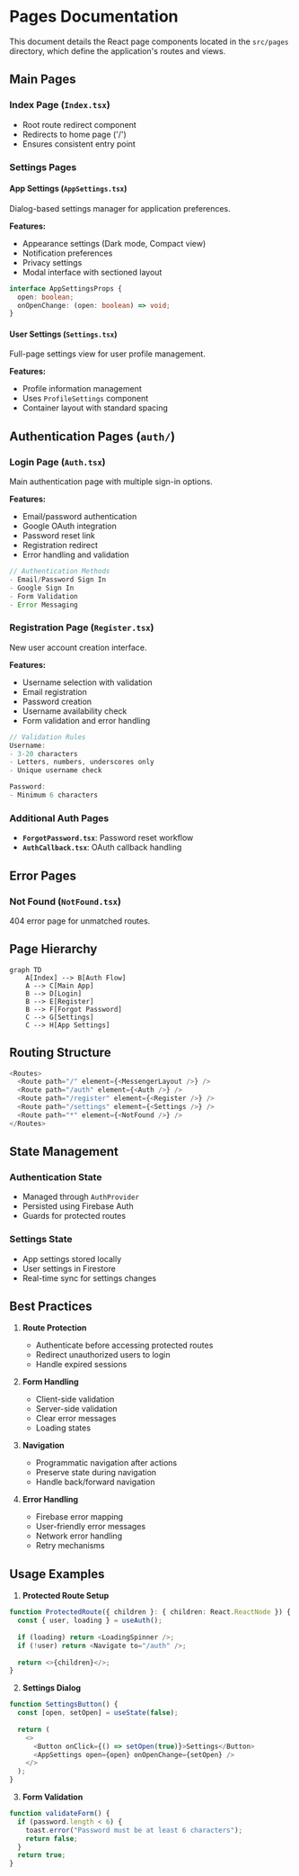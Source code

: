 # Pages Documentation

This document details the React page components located in the `src/pages` directory, which define the application's routes and views.

## Main Pages

### Index Page (`Index.tsx`)
- Root route redirect component
- Redirects to home page ('/')
- Ensures consistent entry point

### Settings Pages

#### App Settings (`AppSettings.tsx`)
Dialog-based settings manager for application preferences.

**Features:**
- Appearance settings (Dark mode, Compact view)
- Notification preferences
- Privacy settings
- Modal interface with sectioned layout

```typescript
interface AppSettingsProps {
  open: boolean;
  onOpenChange: (open: boolean) => void;
}
```

#### User Settings (`Settings.tsx`)
Full-page settings view for user profile management.

**Features:**
- Profile information management
- Uses `ProfileSettings` component
- Container layout with standard spacing

## Authentication Pages (`auth/`)

### Login Page (`Auth.tsx`)
Main authentication page with multiple sign-in options.

**Features:**
- Email/password authentication
- Google OAuth integration
- Password reset link
- Registration redirect
- Error handling and validation

```typescript
// Authentication Methods
- Email/Password Sign In
- Google Sign In
- Form Validation
- Error Messaging
```

### Registration Page (`Register.tsx`)
New user account creation interface.

**Features:**
- Username selection with validation
- Email registration
- Password creation
- Username availability check
- Form validation and error handling

```typescript
// Validation Rules
Username:
- 3-20 characters
- Letters, numbers, underscores only
- Unique username check

Password:
- Minimum 6 characters
```

### Additional Auth Pages
- **`ForgotPassword.tsx`**: Password reset workflow
- **`AuthCallback.tsx`**: OAuth callback handling

## Error Pages

### Not Found (`NotFound.tsx`)
404 error page for unmatched routes.

## Page Hierarchy

```mermaid
graph TD
    A[Index] --> B[Auth Flow]
    A --> C[Main App]
    B --> D[Login]
    B --> E[Register]
    B --> F[Forgot Password]
    C --> G[Settings]
    C --> H[App Settings]
```

## Routing Structure

```typescript
<Routes>
  <Route path="/" element={<MessengerLayout />} />
  <Route path="/auth" element={<Auth />} />
  <Route path="/register" element={<Register />} />
  <Route path="/settings" element={<Settings />} />
  <Route path="*" element={<NotFound />} />
</Routes>
```

## State Management

### Authentication State
- Managed through `AuthProvider`
- Persisted using Firebase Auth
- Guards for protected routes

### Settings State
- App settings stored locally
- User settings in Firestore
- Real-time sync for settings changes

## Best Practices

1. **Route Protection**
   - Authenticate before accessing protected routes
   - Redirect unauthorized users to login
   - Handle expired sessions

2. **Form Handling**
   - Client-side validation
   - Server-side validation
   - Clear error messages
   - Loading states

3. **Navigation**
   - Programmatic navigation after actions
   - Preserve state during navigation
   - Handle back/forward navigation

4. **Error Handling**
   - Firebase error mapping
   - User-friendly error messages
   - Network error handling
   - Retry mechanisms

## Usage Examples

1. **Protected Route Setup**
```typescript
function ProtectedRoute({ children }: { children: React.ReactNode }) {
  const { user, loading } = useAuth();
  
  if (loading) return <LoadingSpinner />;
  if (!user) return <Navigate to="/auth" />;
  
  return <>{children}</>;
}
```

2. **Settings Dialog**
```typescript
function SettingsButton() {
  const [open, setOpen] = useState(false);
  
  return (
    <>
      <Button onClick={() => setOpen(true)}>Settings</Button>
      <AppSettings open={open} onOpenChange={setOpen} />
    </>
  );
}
```

3. **Form Validation**
```typescript
function validateForm() {
  if (password.length < 6) {
    toast.error("Password must be at least 6 characters");
    return false;
  }
  return true;
}
```
